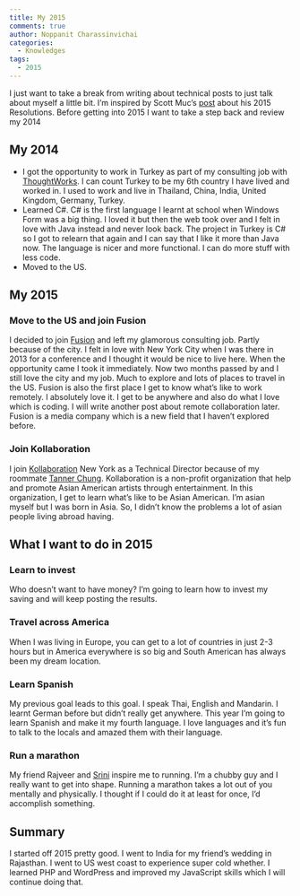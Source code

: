 ```yaml
---
title: My 2015
comments: true
author: Noppanit Charassinvichai
categories:
  - Knowledges
tags:
  - 2015
---
```

I just want to take a break from writing about technical posts to just talk about myself a little bit. I&#8217;m inspired by Scott Muc&#8217;s [post][1] about his 2015 Resolutions. Before getting into 2015 I want to take a step back and review my 2014

## My 2014

  * I got the opportunity to work in Turkey as part of my consulting job with [ThoughtWorks][2]. I can count Turkey to be my 6th country I have lived and worked in. I used to work and live in Thailand, China, India, United Kingdom, Germany, Turkey.
  * Learned C#. C# is the first language I learnt at school when Windows Form was a big thing. I loved it but then the web took over and I felt in love with Java instead and never look back. The project in Turkey is C# so I got to relearn that again and I can say that I like it more than Java now. The language is nicer and more functional. I can do more stuff with less code.
  * Moved to the US.

## My 2015

### Move to the US and join Fusion

I decided to join [Fusion][3] and left my glamorous consulting job. Partly because of the city. I felt in love with New York City when I was there in 2013 for a conference and I thought it would be nice to live here. When the opportunity came I took it immediately. Now two months passed by and I still love the city and my job. Much to explore and lots of places to travel in the US. Fusion is also the first place I get to know what&#8217;s like to work remotely. I absolutely love it. I get to be anywhere and also do what I love which is coding. I will write another post about remote collaboration later. Fusion is a media company which is a new field that I haven&#8217;t explored before.

### Join Kollaboration

I join [Kollaboration][4] New York as a Technical Director because of my roommate [Tanner Chung][5]. Kollaboration is a non-profit organization that help and promote Asian American artists through entertainment. In this organization, I get to learn what&#8217;s like to be Asian American. I&#8217;m asian myself but I was born in Asia. So, I didn&#8217;t know the problems a lot of asian people living abroad having. 

## What I want to do in 2015

### Learn to invest 

Who doesn&#8217;t want to have money? I&#8217;m going to learn how to invest my saving and will keep posting the results. 

### Travel across America

When I was living in Europe, you can get to a lot of countries in just 2-3 hours but in America everywhere is so big and South American has always been my dream location. 

### Learn Spanish

My previous goal leads to this goal. I speak Thai, English and Mandarin. I learnt German before but didn&#8217;t really get anywhere. This year I&#8217;m going to learn Spanish and make it my fourth language. I love languages and it&#8217;s fun to talk to the locals and amazed them with their language. 

### Run a marathon

My friend Rajveer and [Srini][6] inspire me to running. I&#8217;m a chubby guy and I really want to get into shape. Running a marathon takes a lot out of you mentally and physically. I thought if I could do it at least for once, I&#8217;d accomplish something.

## Summary

I started off 2015 pretty good. I went to India for my friend&#8217;s wedding in Rajasthan. I went to US west coast to experience super cold whether. I learned PHP and WordPress and improved my JavaScript skills which I will continue doing that.

 [1]: http://scottmuc.com/my-resolutions-for-2015/ "Scott's 2015 Resolution"
 [2]: http://www.thoughtworks.com/ "ThougthWorks"
 [3]: http://fusion.net
 [4]: http://www.kollaborationnewyork.org "Kollaboration New York"
 [5]: https://www.linkedin.com/in/tannerchung "Tanner Chung"
 [6]: https://twitter.com/sragu